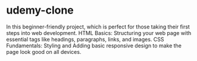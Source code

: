 # udemy-clone
In this beginner-friendly project, which is perfect for those taking their first steps into web development. HTML Basics:  Structuring your web page with essential tags like headings, paragraphs, links, and images. CSS Fundamentals:  Styling and Adding basic responsive design to make the page look good on all devices.
